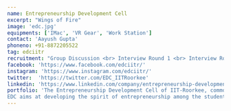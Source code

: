 ```yaml
---
name: Entrepreneurship Development Cell
excerpt: "Wings of Fire"
image: 'edc.jpg'
equipments: ['IMac', 'VR Gear', 'Work Station']
contact: 'Aayush Gupta'
phoneno: +91-8872205522
tag: edciitr
recruitment: "Group Discussion <br> Interview Round 1 <br> Interview Round 2 <br> Panel interview <br> Final Selection <br> EDC is an open group and anyone can come and contribute/ take initiative in EDC."
facebook: 'https://www.facebook.com/edciitr/'
instagram: 'https://www.instagram.com/edciitr/'
twitter:  'https://twitter.com/EDC_IITRoorkee'
linkedin: 'https://www.linkedin.com/company/entrepreneurship-development-cell-iit-roorkee/'
portfolio: 'The Entrepreneurship Development Cell of IIT-Roorkee, commonly known as EDC, has been established with the objective of creating, fostering and promoting the spirit of entrepreneurship among the youth of the nation. We undertake various initiatives for the same. Some of them are Prerna Yatra, Start-up internship program, TEDx, Webinars, Guest lectures, workshops and other games and competitions. <br/>
EDC aims at developing the spirit of entrepreneurship among the students of IIT Roorkee. It wants not only to ignite the minds but also to nurture the ideas of one of the most talented students of India. EDC is committed to build a strong platform for the budding entrepreneurs. The vision is to guide the students to take entrepreneurship as a career, as a path to success, as a journey of wisdom.'
---
```

